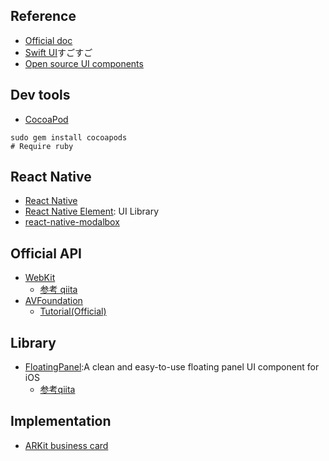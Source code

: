 
## Reference
- [Official doc]()
- [Swift UI](https://developer.apple.com/tutorials/swiftui/)すごすご
- [Open source UI components](https://www.cocoacontrols.com)

## Dev tools
- [CocoaPod](https://cocoapods.org/)
```
sudo gem install cocoapods
# Require ruby
```

## React Native
- [React Native](https://facebook.github.io/react-native/)
- [React Native Element](https://react-native-training.github.io/react-native-elements/): UI Library
- [react-native-modalbox](https://github.com/maxs15/react-native-modalbox)

## Official API
- [WebKit](https://developer.apple.com/documentation/webkit)
  - [参考 qiita](https://qiita.com/fromage-blanc/items/079bc8d6da34ac90fecf)
- [AVFoundation](https://developer.apple.com/documentation/avfoundation)
  - [Tutorial(Official)](https://developer.apple.com/documentation/avfoundation/cameras_and_media_capture/avcam_building_a_camera_app)

## Library
- [FloatingPanel](https://github.com/SCENEE/FloatingPanel):A clean and easy-to-use floating panel UI component for iOS
    - [参考qiita](https://qiita.com/dotrikun/items/369f5c0730f444d97cf1)

## Implementation
- [ARKit business card](https://github.com/vnovick/armonster-arkit2-businesscard)
